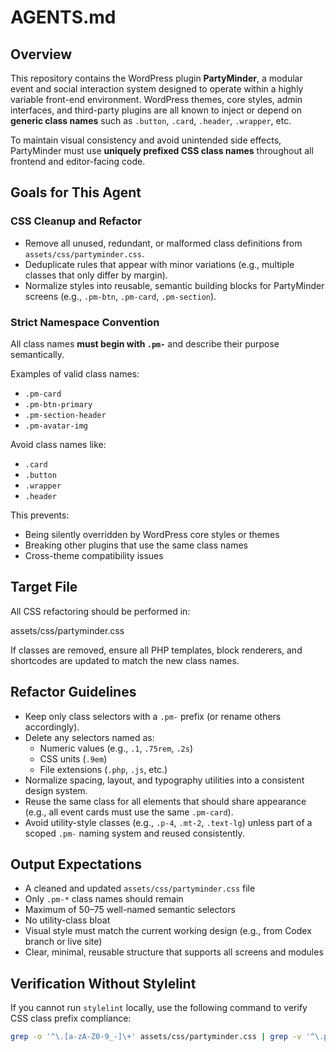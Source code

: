 # AGENTS.md

## Overview

This repository contains the WordPress plugin **PartyMinder**, a modular event and social interaction system designed to operate within a highly variable front-end environment. WordPress themes, core styles, admin interfaces, and third-party plugins are all known to inject or depend on **generic class names** such as `.button`, `.card`, `.header`, `.wrapper`, etc.

To maintain visual consistency and avoid unintended side effects, PartyMinder must use **uniquely prefixed CSS class names** throughout all frontend and editor-facing code.

## Goals for This Agent

### CSS Cleanup and Refactor

- Remove all unused, redundant, or malformed class definitions from `assets/css/partyminder.css`.
- Deduplicate rules that appear with minor variations (e.g., multiple classes that only differ by margin).
- Normalize styles into reusable, semantic building blocks for PartyMinder screens (e.g., `.pm-btn`, `.pm-card`, `.pm-section`).

### Strict Namespace Convention

All class names **must begin with `.pm-`** and describe their purpose semantically.

Examples of valid class names:
- `.pm-card`
- `.pm-btn-primary`
- `.pm-section-header`
- `.pm-avatar-img`

Avoid class names like:
- `.card`
- `.button`
- `.wrapper`
- `.header`

This prevents:
- Being silently overridden by WordPress core styles or themes
- Breaking other plugins that use the same class names
- Cross-theme compatibility issues

## Target File

All CSS refactoring should be performed in:

assets/css/partyminder.css


If classes are removed, ensure all PHP templates, block renderers, and shortcodes are updated to match the new class names.

## Refactor Guidelines

- Keep only class selectors with a `.pm-` prefix (or rename others accordingly).
- Delete any selectors named as:
  - Numeric values (e.g., `.1`, `.75rem`, `.2s`)
  - CSS units (`.9em`)
  - File extensions (`.php`, `.js`, etc.)
- Normalize spacing, layout, and typography utilities into a consistent design system.
- Reuse the same class for all elements that should share appearance (e.g., all event cards must use the same `.pm-card`).
- Avoid utility-style classes (e.g., `.p-4`, `.mt-2`, `.text-lg`) unless part of a scoped `.pm-` naming system and reused consistently.

## Output Expectations

- A cleaned and updated `assets/css/partyminder.css` file
- Only `.pm-*` class names should remain
- Maximum of 50–75 well-named semantic selectors
- No utility-class bloat
- Visual style must match the current working design (e.g., from Codex branch or live site)
- Clear, minimal, reusable structure that supports all screens and modules

## Verification Without Stylelint

If you cannot run `stylelint` locally, use the following command to verify CSS class prefix compliance:

```bash
grep -o '^\.[a-zA-Z0-9_-]\+' assets/css/partyminder.css | grep -v '^\.pm-' | sort | uniq

